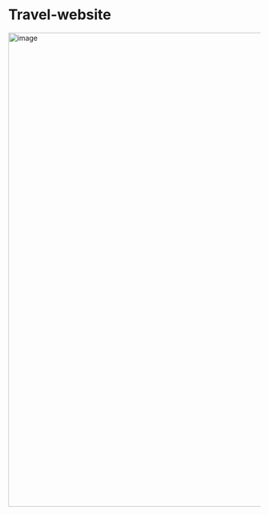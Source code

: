 # Travel-website

<img width="947" alt="image" src="https://user-images.githubusercontent.com/88854535/226204756-52d303c8-14de-43f9-ad87-65b317a40b83.png">
